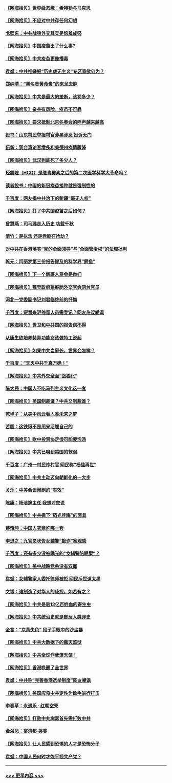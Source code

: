 #### [【网海拾贝】世界级恶魔：希特勒与马克思](../pages/nsc993/n12884062.md?t=04170652) 
#### [【网海拾贝】不应对中共存任何幻想](../pages/nsc993/n12881460.md?t=04170652) 
#### [戈壁东：中共战狼外交其实是恼羞成怒](../pages/nsc993/n12880392.md?t=04170652) 
#### [【网海拾贝】中国疫苗出了什么事?](../pages/nsc993/n12879124.md?t=04170652) 
#### [【网海拾贝】中共疫苗更像播毒](../pages/nsc993/n12876631.md?t=04170652) 
#### [袁斌：中共推举报“历史虚无主义”专区意欲何为？](../pages/nsc993/n12876530.md?t=04170652) 
#### [郑纯清：“黑名贵黄命贵”的来龙去脉](../pages/nsc993/n12875589.md?t=04170652) 
#### [【网海拾贝】中共是最大的垄断，该罚多少？](../pages/nsc993/n12874006.md?t=04170652) 
#### [【网海拾贝】亲共有风险，疫苗不可靠](../pages/nsc993/n12872224.md?t=04170652) 
#### [【网海拾贝】要求抵制北京冬奥会的呼声越来越高](../pages/nsc993/n12868962.md?t=04170652) 
#### [投书：山东村民举报村官涉黑涉恶 投诉无门](../pages/nsc993/n12869726.md?t=04170652) 
#### [伍新：贺台湾访客增多和美德州疫情骤降](../pages/nsc993/n12865651.md?t=04170652) 
#### [【网海拾贝】武汉到底死了多少人？](../pages/nsc993/n12863707.md?t=04170652) 
#### [羟氯喹（HCQ）是继青霉素之后的第二次医学科学大革命吗？](../pages/nsc993/n12638564.md?t=04170652) 
#### [读者投书：中国的新冠疫苗接种就是强制性的](../pages/nsc993/n12859932.md?t=04170652) 
#### [千百度：网友揭中共治下的新疆“毫无人权”](../pages/nsc993/n12858385.md?t=04170652) 
#### [【网海拾贝】打了中共国疫苗之后如何？](../pages/nsc993/n12857866.md?t=04170652) 
#### [曾慧燕：司马璐走入历史 功载千秋](../pages/nsc993/n12856996.md?t=04170652) 
#### [清竹：是执法 还是赤匪在抢劫？](../pages/nsc993/n12856952.md?t=04170652) 
#### [对中共在香港落实“党的全面领导”与“全面管治权”的法理批判](../pages/nsc993/n12856929.md?t=04170652) 
#### [乾元：闫丽梦第三份报告提及的科学界“鳄鱼”](../pages/nsc993/n12855985.md?t=04170652) 
#### [【网海拾贝】下一个新疆人将会是你们](../pages/nsc993/n12855864.md?t=04170652) 
#### [【网海拾贝】拜登政府将鼓励外交官会晤台官员](../pages/nsc993/n12853615.md?t=04170652) 
#### [河北一党委副书记刘君临终前的忏悔](../pages/nsc993/n12849420.md?t=04170652) 
#### [千百度：短暂来沪停留人员需登记？网友热议嘲讽](../pages/nsc993/n12853497.md?t=04170652) 
#### [【网海拾贝】世卫和中共国的报告信不得](../pages/nsc993/n12850902.md?t=04170652) 
#### [从康生欲培养特异功能女孩做特工说起](../pages/nsc993/n12849289.md?t=04170652) 
#### [【网海拾贝】如果中共当家长，世界会怎样？](../pages/nsc993/n12848436.md?t=04170652) 
#### [千百度：“天灭中共千真万确！”](../pages/nsc993/n12845659.md?t=04170652) 
#### [【网海拾贝】中共外交全面“战狼化”](../pages/nsc993/n12845607.md?t=04170652) 
#### [陈大民：中国人不吃马列主义文化这一套](../pages/nsc993/n12842496.md?t=04170652) 
#### [【网海拾贝】英国制裁谁？中共又制裁谁？](../pages/nsc993/n12840909.md?t=04170652) 
#### [乾坤子：从美中风云看人类未来之梦](../pages/nsc993/n12840590.md?t=04170652) 
#### [苦胆：这铁锹不是用来活埋自己的](../pages/nsc993/n12839512.md?t=04170652) 
#### [【网海拾贝】欧中投资协定很可能要泡汤](../pages/nsc993/n12835122.md?t=04170652) 
#### [【网海拾贝】中共已嗅到美国的软弱](../pages/nsc993/n12832411.md?t=04170652) 
#### [千百度：广州一村民炸村官 网民称“杨佳再世”](../pages/nsc993/n12832380.md?t=04170652) 
#### [【网海拾贝】中共主动迈向朝鲜化的一大步](../pages/nsc993/n12829887.md?t=04170652) 
#### [关乐：中美会谈闹剧的“实效”](../pages/nsc993/n12826698.md?t=04170652) 
#### [陈康：杨洁篪主任  我想对您说](../pages/nsc993/n12826609.md?t=04170652) 
#### [【网海拾贝】中共撕下“韬光养晦”的面具](../pages/nsc993/n12826459.md?t=04170652) 
#### [蔡慎坤：中国人究竟吃哪一套](../pages/nsc993/n12826010.md?t=04170652) 
#### [李退之：九官员状告女辅警“敲诈”案观感](../pages/nsc993/n12823984.md?t=04170652) 
#### [千百度：还有多少没被曝光的“女辅警陪睡案”？](../pages/nsc993/n12822136.md?t=04170652) 
#### [【网海拾贝】美中战略竞争没有双赢](../pages/nsc993/n12822105.md?t=04170652) 
#### [袁斌：女辅警家人委托律师被拒 网民斥世道太黑](../pages/nsc993/n12822004.md?t=04170652) 
#### [文博：谁制造了对华人的歧视，如若有之？](../pages/nsc993/n12821635.md?t=04170652) 
#### [【网海拾贝】中共是吸13亿百姓血的寄生虫](../pages/nsc993/n12819191.md?t=04170652) 
#### [【网海拾贝】中共统治史就是部反人类罪史](../pages/nsc993/n12816738.md?t=04170652) 
#### [金言：“京黄失色” 段子手眼中的沙尘暴](../pages/nsc993/n12815700.md?t=04170652) 
#### [【网海拾贝】中共大数据下的露天监狱](../pages/nsc993/n12811075.md?t=04170652) 
#### [【网海拾贝】中共全球作孽遭天谴！](../pages/nsc993/n12810258.md?t=04170652) 
#### [【网海拾贝】香港唤醒了全世界](../pages/nsc993/n12809100.md?t=04170652) 
#### [袁斌：中共称“完善香港选举制度”网友嘲讽](../pages/nsc993/n12808994.md?t=04170652) 
#### [【网海拾贝】美国应将中共定性为敌手进行打击](../pages/nsc993/n12806870.md?t=04170652) 
#### [李春草：永遇乐 · 红朝空壳](../pages/nsc993/n12805365.md?t=04170652) 
#### [【网海拾贝】打败中共病毒首先需打败中共](../pages/nsc993/n12803930.md?t=04170652) 
#### [金浴凤：宴清都‧哭春](../pages/nsc993/n12801601.md?t=04170652) 
#### [【网海拾贝】让人民感到恐惧的人才是恐怖分子](../pages/nsc993/n12799347.md?t=04170652) 
#### [袁斌：中国人民何时才能平视共产党？](../pages/nsc993/n12799306.md?t=04170652) 

----
#### [ >>> 更早内容 <<< ](../indexes/nsc993-earlier.md)
